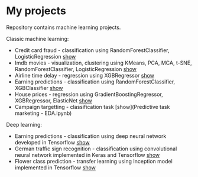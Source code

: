# My projects
Repository contains machine learning projects.

Classic machine learning:
* Credit card fraud - classification using RandomForestClassifier, LogisticRegression [show](credit_card_fraud.ipynb) 
* Imdb movies - visualization, clustering using KMeans, PCA, MCA, t-SNE, RandomForestClassifier, LogisticRegression [show](imdb_movies.ipynb)
* Airline time delay - regression using XGBRegressor [show](airline_delay_predictions.ipynb) 
* Earning predictions - classification using RandomForestClassifier, XGBClassifier [show](earn_predictions_kaggle.ipynb) 
* House prices - regression using GradientBoostingRegressor, XGBRegressor, ElasticNet [show](house_prices.ipynb) 
* Campaign targetting - classification task [show](Predictive task marketing - EDA.ipynb) 

Deep learning:
* Earning predictions - classification using deep neural network developed in Tensorflow [show](earn_predictions_dnn.ipynb) 
* German traffic sign recognition - classification using convolutional neural network implemented in Keras and Tensorflow [show](traffic_sign_recognition.ipynb) 
* Flower class prediction - transfer learning using Inception model implemented in Tensorflow [show](flowers_transfer_learning.ipynb) 
